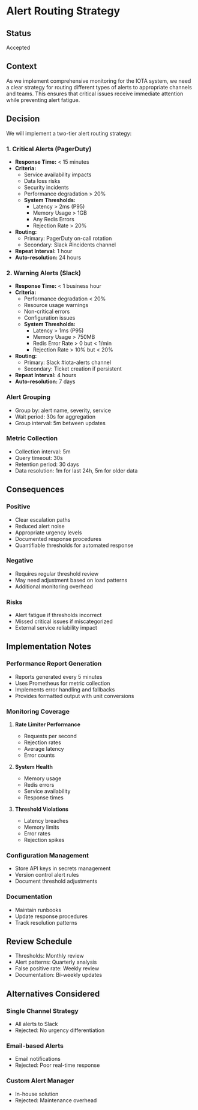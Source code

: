 # Alert Routing Strategy

## Status
Accepted

## Context
As we implement comprehensive monitoring for the IOTA system, we need a clear strategy for routing different types of alerts to appropriate channels and teams. This ensures that critical issues receive immediate attention while preventing alert fatigue.

## Decision

We will implement a two-tier alert routing strategy:

### 1. Critical Alerts (PagerDuty)
- **Response Time:** < 15 minutes
- **Criteria:**
  - Service availability impacts
  - Data loss risks
  - Security incidents
  - Performance degradation > 20%
  - **System Thresholds:**
    - Latency > 2ms (P95)
    - Memory Usage > 1GB
    - Any Redis Errors
    - Rejection Rate > 20%
- **Routing:**
  - Primary: PagerDuty on-call rotation
  - Secondary: Slack #incidents channel
- **Repeat Interval:** 1 hour
- **Auto-resolution:** 24 hours

### 2. Warning Alerts (Slack)
- **Response Time:** < 1 business hour
- **Criteria:**
  - Performance degradation < 20%
  - Resource usage warnings
  - Non-critical errors
  - Configuration issues
  - **System Thresholds:**
    - Latency > 1ms (P95)
    - Memory Usage > 750MB
    - Redis Error Rate > 0 but < 1/min
    - Rejection Rate > 10% but < 20%
- **Routing:**
  - Primary: Slack #iota-alerts channel
  - Secondary: Ticket creation if persistent
- **Repeat Interval:** 4 hours
- **Auto-resolution:** 7 days

### Alert Grouping
- Group by: alert name, severity, service
- Wait period: 30s for aggregation
- Group interval: 5m between updates

### Metric Collection
- Collection interval: 5m
- Query timeout: 30s
- Retention period: 30 days
- Data resolution: 1m for last 24h, 5m for older data

## Consequences

### Positive
- Clear escalation paths
- Reduced alert noise
- Appropriate urgency levels
- Documented response procedures
- Quantifiable thresholds for automated response

### Negative
- Requires regular threshold review
- May need adjustment based on load patterns
- Additional monitoring overhead

### Risks
- Alert fatigue if thresholds incorrect
- Missed critical issues if miscategorized
- External service reliability impact

## Implementation Notes

### Performance Report Generation
- Reports generated every 5 minutes
- Uses Prometheus for metric collection
- Implements error handling and fallbacks
- Provides formatted output with unit conversions

### Monitoring Coverage
1. **Rate Limiter Performance**
   - Requests per second
   - Rejection rates
   - Average latency
   - Error counts

2. **System Health**
   - Memory usage
   - Redis errors
   - Service availability
   - Response times

3. **Threshold Violations**
   - Latency breaches
   - Memory limits
   - Error rates
   - Rejection spikes

### Configuration Management
   - Store API keys in secrets management
   - Version control alert rules
   - Document threshold adjustments

### Documentation
   - Maintain runbooks
   - Update response procedures
   - Track resolution patterns

## Review Schedule
- Thresholds: Monthly review
- Alert patterns: Quarterly analysis
- False positive rate: Weekly review
- Documentation: Bi-weekly updates

## Alternatives Considered

### Single Channel Strategy
- All alerts to Slack
- Rejected: No urgency differentiation

### Email-based Alerts
- Email notifications
- Rejected: Poor real-time response

### Custom Alert Manager
- In-house solution
- Rejected: Maintenance overhead
